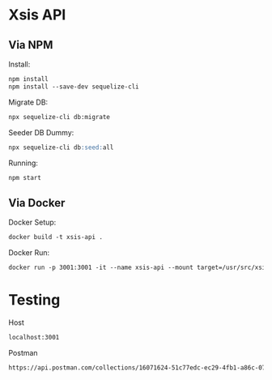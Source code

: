# Xsis API

## Via NPM
Install:
```markdown
npm install
npm install --save-dev sequelize-cli
```
Migrate DB:
```markdown
npx sequelize-cli db:migrate
```
Seeder DB Dummy:
```markdown
npx sequelize-cli db:seed:all
```

Running:
```markdown
npm start
```

## Via Docker
Docker Setup:

```markdown
docker build -t xsis-api .
```
Docker Run:

```markdown
docker run -p 3001:3001 -it --name xsis-api --mount target=/usr/src/xsis-api xsis-api
```

# Testing
Host
```markdown
localhost:3001
```
Postman
```markdown
https://api.postman.com/collections/16071624-51c77edc-ec29-4fb1-a86c-07b785d98fd9?access_key=PMAT-01HA4SDXRWDJRB3DTGXPKBEZAX
```

